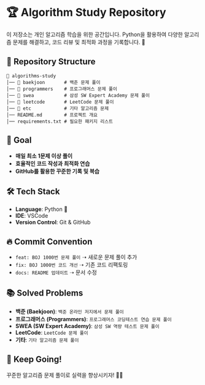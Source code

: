 # 🏆 Algorithm Study Repository

이 저장소는 개인 알고리즘 학습을 위한 공간입니다. Python을 활용하여 다양한 알고리즘 문제를 해결하고, 코드 리뷰 및 최적화 과정을 기록합니다. 🚀

## 📌 Repository Structure
```
📂 algorithms-study
│── 📂 baekjoon       # 백준 문제 풀이
│── 📂 programmers    # 프로그래머스 문제 풀이
│── 📂 swea           # 삼성 SW Expert Academy 문제 풀이
│── 📂 leetcode       # LeetCode 문제 풀이
│── 📂 etc            # 기타 알고리즘 문제
│── README.md        # 프로젝트 개요
│── requirements.txt # 필요한 패키지 리스트
```

## 🎯 Goal
- **매일 최소 1문제 이상 풀이**
- **효율적인 코드 작성과 최적화 연습**
- **GitHub를 활용한 꾸준한 기록 및 복습**

## 🛠 Tech Stack
- **Language**: Python 🐍
- **IDE**: VSCode
- **Version Control**: Git & GitHub

## 🔥 Commit Convention
- `feat: BOJ 1000번 문제 풀이`  ➝ 새로운 문제 풀이 추가
- `fix: BOJ 1000번 코드 개선`  ➝ 기존 코드 리팩토링
- `docs: README 업데이트`  ➝ 문서 수정

## 📚 Solved Problems
- **백준 (Baekjoon)**: `백준 온라인 저지에서 문제 풀이`
- **프로그래머스 (Programmers)**: `프로그래머스 코딩테스트 연습 문제 풀이`
- **SWEA (SW Expert Academy)**: `삼성 SW 역량 테스트 문제 풀이`
- **LeetCode**: `LeetCode 문제 풀이`
- **기타**: `기타 알고리즘 문제 풀이`

## 🏅 Keep Going!
꾸준한 알고리즘 문제 풀이로 실력을 향상시키자! 🚀🔥

